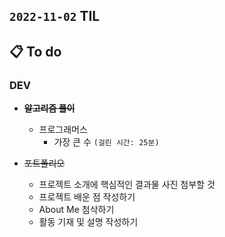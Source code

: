 ## `2022-11-02` TIL

## 📋 To do

### DEV

+ ~~**알고리즘 풀이**~~
  + 프로그래머스
    + 가장 큰 수 `(걸린 시간: 25분)`

+ ~~포트폴리오~~
  + 프로젝트 소개에 핵심적인 결과물 사진 첨부할 것
  + 프로젝트 배운 점 작성하기
  + About Me 첨삭하기
  + 활동 기재 및 설명 작성하기